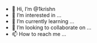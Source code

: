 - 👋 Hi, I’m @1krishn
- 👀 I’m interested in ...
- 🌱 I’m currently learning ...
- 💞️ I’m looking to collaborate on ...
- 📫 How to reach me ...

<!---
1krishn/1krishn is a ✨ special ✨ repository because its `README.md` (this file) appears on your GitHub profile.
You can click the Preview link to take a look at your changes.
--->
